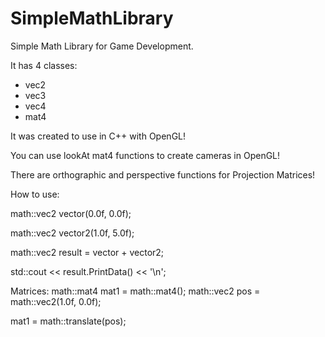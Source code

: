 # SimpleMathLibrary
Simple Math Library for Game Development.

It has 4 classes:
- vec2
- vec3
- vec4
- mat4

It was created to use in C++ with OpenGL!

You can use lookAt mat4 functions to create cameras in OpenGL!

There are orthographic and perspective functions for Projection Matrices!

How to use:

math::vec2 vector(0.0f, 0.0f);

math::vec2 vector2(1.0f, 5.0f);

math::vec2 result = vector + vector2;

std::cout << result.PrintData() << '\n';

Matrices:
math::mat4 mat1 = math::mat4();
math::vec2 pos = math::vec2(1.0f, 0.0f);

mat1 = math::translate(pos);

